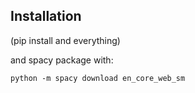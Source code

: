 ## Installation

(pip install and everything)

and spacy package with: 
```
python -m spacy download en_core_web_sm
```
